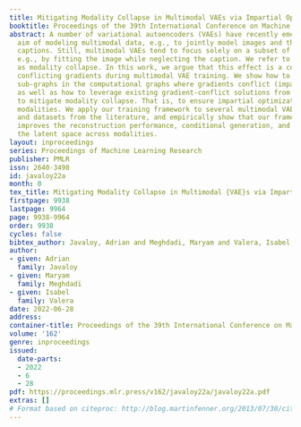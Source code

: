 ```yaml
---
title: Mitigating Modality Collapse in Multimodal VAEs via Impartial Optimization
booktitle: Proceedings of the 39th International Conference on Machine Learning
abstract: A number of variational autoencoders (VAEs) have recently emerged with the
  aim of modeling multimodal data, e.g., to jointly model images and their corresponding
  captions. Still, multimodal VAEs tend to focus solely on a subset of the modalities,
  e.g., by fitting the image while neglecting the caption. We refer to this limitation
  as modality collapse. In this work, we argue that this effect is a consequence of
  conflicting gradients during multimodal VAE training. We show how to detect the
  sub-graphs in the computational graphs where gradients conflict (impartiality blocks),
  as well as how to leverage existing gradient-conflict solutions from multitask learning
  to mitigate modality collapse. That is, to ensure impartial optimization across
  modalities. We apply our training framework to several multimodal VAE models, losses
  and datasets from the literature, and empirically show that our framework significantly
  improves the reconstruction performance, conditional generation, and coherence of
  the latent space across modalities.
layout: inproceedings
series: Proceedings of Machine Learning Research
publisher: PMLR
issn: 2640-3498
id: javaloy22a
month: 0
tex_title: Mitigating Modality Collapse in Multimodal {VAE}s via Impartial Optimization
firstpage: 9938
lastpage: 9964
page: 9938-9964
order: 9938
cycles: false
bibtex_author: Javaloy, Adrian and Meghdadi, Maryam and Valera, Isabel
author:
- given: Adrian
  family: Javaloy
- given: Maryam
  family: Meghdadi
- given: Isabel
  family: Valera
date: 2022-06-28
address:
container-title: Proceedings of the 39th International Conference on Machine Learning
volume: '162'
genre: inproceedings
issued:
  date-parts:
  - 2022
  - 6
  - 28
pdf: https://proceedings.mlr.press/v162/javaloy22a/javaloy22a.pdf
extras: []
# Format based on citeproc: http://blog.martinfenner.org/2013/07/30/citeproc-yaml-for-bibliographies/
---
```

